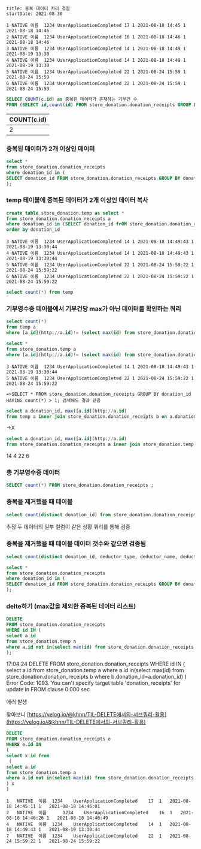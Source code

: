 ```
title: 중복 데이터 처리 경험
startDate: 2021-08-30
```
```
1 NATIVE 이름  1234 UserApplicationCompleted 17 1 2021-08-18 14:45 1 2021-08-18 14:46
2 NATIVE 이름  1234 UserApplicationCompleted 16 1 2021-08-18 14:46 1 2021-08-18 14:46
3 NATIVE 이름  1234 UserApplicationCompleted 14 1 2021-08-18 14:49 1 2021-08-19 13:30
4 NATIVE 이름  1234 UserApplicationCompleted 14 1 2021-08-18 14:49 1 2021-08-19 13:30
5 NATIVE 이름  1234 UserApplicationCompleted 22 1 2021-08-24 15:59 1 2021-08-24 15:59
6 NATIVE 이름  1234 UserApplicationCompleted 22 1 2021-08-24 15:59 1 2021-08-24 15:59
```

``` sql
SELECT COUNT(c.id) as 중복된 데이터가 존재하는 기부건 수
FROM (SELECT id,count(id) FROM store_donation.donation_receipts GROUP BY donation_id HAVING count(*) > 1) as c;
```

|COUNT(c.id)|
|---|
|2 |

### 중복된 데이터가 2개 이상인 데이터

``` sql
select *
from store_donation.donation_receipts
where donation_id in (
SELECT donation_id FROM store_donation.donation_receipts GROUP BY donation_id HAVING count(*) > 1
);
```

### temp 테이블에 중복된 데이터가 2개 이상인 데이터 복사

``` sql
create table store_donation.temp as select *
from store_donation.donation_receipts a
where donation_id in (SELECT donation_id frOM store_donation.donation_receipts GROUP BY donation_id HAVING count(*) > 1 )
order by donation_id
```
```
3 NATIVE 이름  1234 UserApplicationCompleted 14 1 2021-08-18 14:49:43 1 2021-08-19 13:30:44
4 NATIVE 이름  1234 UserApplicationCompleted 14 1 2021-08-18 14:49:43 1 2021-08-19 13:30:44
5 NATIVE 이름  1234 UserApplicationCompleted 22 1 2021-08-24 15:59:22 1 2021-08-24 15:59:22
6 NATIVE 이름  1234 UserApplicationCompleted 22 1 2021-08-24 15:59:22 1 2021-08-24 15:59:22
```
``` sql
select count(*) from temp
```

### 기부영수증 테이블에서 기부건당 max가 아닌 데이터를 확인하는 쿼리

``` sql
select count(*)
from temp a
where [a.id](http://a.id)!= (select max(id) from store_donation.donation_receipts b where b.donation_id=a.donation_id)
```

``` sql
select *
from store_donation.temp a
where [a.id](http://a.id)!= (select max(id) from store_donation.donation_receipts b where b.donation_id=a.donation_id)
```
```
3 NATIVE 이름  1234 UserApplicationCompleted 14 1 2021-08-18 14:49:43 1 2021-08-19 13:30:44
5 NATIVE 이름  1234 UserApplicationCompleted 22 1 2021-08-24 15:59:22 1 2021-08-24 15:59:22

=>SELECT * FROM store_donation.donation_receipts GROUP BY donation_id HAVING count(*) > 1; 검색해도 결과 같음
```
``` sql
select a.donation_id, max([a.id](http://a.id)
from temp a inner join store_donation.donation_receipts b on a.donation_id = b.donation_id
```

->X

``` sql
select a.donation_id, max([a.id](http://a.id)
from store_donation.donation_receipts a inner join store_donation.temp b on a.donation_id = b.donation_id group by donation_id
```

14 4
22 6

### 총 기부영수증 데이터

``` sql
SELECT count(*) FROM store_donation.donation_receipts ;
```

### 중복을 제거했을 때 테이블

``` sql
select count(distinct donation_id) from store_donation.donation_receipts ;
```

추정
두 데이터의 일부 컬럼이 같은 상황
쿼리를 통해 검증

### 중복을 제거했을 때 테이블 데이터 갯수와 같으면 검증됨

``` sql
select count(distinct donation_id, deductor_type, deductor_name, deductor_registration_no) from store_donation.donation_receipts ;
```

``` sql
select *
from store_donation.donation_receipts
where donation_id in (
SELECT donation_id FROM store_donation.donation_receipts GROUP BY donation_id HAVING count(*) > 1
);
```

### delte하기 (max값을 제외한 중복된 데이터 리스트)

``` sql
DELETE 
FROM store_donation.donation_receipts 
WHERE id IN (
select a.id
from store_donation.temp a
where a.id not in(select max(id) from store_donation.donation_receipts b where b.donation_id=a.donation_id) 
);
```

17:04:24	DELETE FROM store_donation.donation_receipts WHERE id IN ( select a.id from store_donation.temp a where a.id in(select max(id) from store_donation.donation_receipts b where b.donation_id=a.donation_id) )	Error Code: 1093. You can't specify target table 'donation_receipts' for update in FROM clause	0.000 sec

에러 발생

찾아보니 [https://velog.io/@khnn/TIL-DELETE에서의-서브쿼리-활용](https://velog.io/@khnn/TIL-DELETE에서의-서브쿼리-활용)


``` sql
DELETE 
FROM store_donation.donation_receipts e
WHERE e.id IN
(
select x.id from
 (
select a.id
from store_donation.temp a
where a.id not in(select max(id) from store_donation.donation_receipts b where b.donation_id=a.donation_id) 
) x
)
```
```
1	NATIVE	이름 	1234	UserApplicationCompleted	17	1	2021-08-18 14:45:11	1	2021-08-18 14:46:01
2	NATIVE	이름	    1234	UserApplicationCompleted	16	1	2021-08-18 14:46:26	1	2021-08-18 14:46:49
4	NATIVE	이름 	1234	UserApplicationCompleted	14	1	2021-08-18 14:49:43	1	2021-08-19 13:30:44
7	NATIVE	이름 	1234	UserApplicationCompleted	22	1	2021-08-24 15:59:22	1	2021-08-24 15:59:22
```